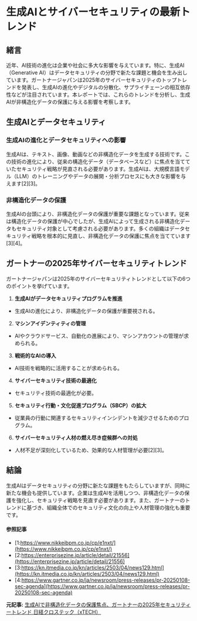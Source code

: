 # 生成AIとサイバーセキュリティの最新トレンド

## 緒言

近年、AI技術の進化は企業や社会に多大な影響を与えています。特に、生成AI（Generative AI）はデータセキュリティの分野で新たな課題と機会を生み出しています。ガートナージャパンは2025年のサイバーセキュリティのトップトレンドを発表し、生成AIの進化やデジタルの分散化、サプライチェーンの相互依存性などが注目されています。本レポートでは、これらのトレンドを分析し、生成AIが非構造化データの保護に与える影響を考察します。

## 生成AIとデータセキュリティ

### 生成AIの進化とデータセキュリティへの影響

生成AIは、テキスト、画像、動画などの非構造化データを生成する技術です。この技術の進化により、従来の構造化データ（データベースなど）に焦点を当てていたセキュリティ戦略が見直される必要があります。生成AIは、大規模言語モデル（LLM）のトレーニングやデータの展開・分析プロセスにも大きな影響を与えます[2][3]。

### 非構造化データの保護

生成AIの台頭により、非構造化データの保護が重要な課題となっています。従来は構造化データの保護が中心でしたが、生成AIによって生成される非構造化データもセキュリティ対象として考慮される必要があります。多くの組織はデータセキュリティ戦略を根本的に見直し、非構造化データの保護に焦点を当てています[3][4]。

## ガートナーの2025年サイバーセキュリティトレンド

ガートナージャパンは2025年のサイバーセキュリティトレンドとして以下の6つのポイントを挙げています。

1. **生成AIがデータセキュリティプログラムを推進**
 - 生成AIの進化により、非構造化データの保護が重要視される。

2. **マシンアイデンティティの管理**
 - AIやクラウドサービス、自動化の進展により、マシンアカウントの管理が求められる。

3. **戦術的なAIの導入**
 - AI技術を戦略的に活用することが求められる。

4. **サイバーセキュリティ技術の最適化**
 - セキュリティ技術の最適化が必要。

5. **セキュリティ行動・文化促進プログラム（SBCP）の拡大**
 - 従業員の行動に関連するセキュリティインシデントを減少させるためのプログラム。

6. **サイバーセキュリティ人材の燃え尽き症候群への対処**
 - 人材不足が深刻化しているため、効果的な人材管理が必要[2][3]。

## 結論

生成AIはデータセキュリティの分野に新たな課題をもたらしていますが、同時に新たな機会も提供しています。企業は生成AIを活用しつつ、非構造化データの保護を強化し、セキュリティ戦略を見直す必要があります。また、ガートナーのトレンドに基づき、組織全体でのセキュリティ文化の向上や人材管理の強化も重要です。

#### 参照記事
- [1:https://www.nikkeibpm.co.jp/cp/e1nxt/](https://www.nikkeibpm.co.jp/cp/e1nxt/)
- [2:https://enterprisezine.jp/article/detail/21556](https://enterprisezine.jp/article/detail/21556)
- [3:https://kn.itmedia.co.jp/kn/articles/2503/04/news129.html](https://kn.itmedia.co.jp/kn/articles/2503/04/news129.html)
- [4:https://www.gartner.co.jp/ja/newsroom/press-releases/pr-20250108-sec-agenda](https://www.gartner.co.jp/ja/newsroom/press-releases/pr-20250108-sec-agenda)


**元記事:** [生成AIで非構造化データの保護焦点、ガートナーの2025年セキュリティートレンド 日経クロステック（xTECH）](https://xtech.nikkei.com/atcl/nxt/news/24/02229/)